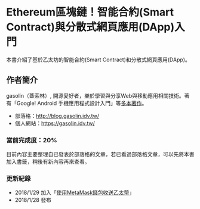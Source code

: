 # Ethereum區塊鏈！智能合約\(Smart Contract\)與分散式網頁應用\(DApp\)入門

本書介紹了基於乙太坊的智能合約\(Smart Contract\)和分散式網頁應用\(DApp\)。

## 作者簡介

gasolin（蓋索林）, 開源愛好者，樂於學習與分享Web與移動應用相關技術。著有「Google! Android 手機應用程式設計入門」等[多本著作](https://gasolin.idv.tw/portfolio#books)。

* 部落格：http://blog.gasolin.idv.tw/
* 個人網站：https://gasolin.idv.tw/

### 當前完成度：20%

目前內容主要整理自已發表於部落格的文章，若已看過部落格文章，可以先將本書加入書籤，稍後有新內容再來查看。

### 更新紀錄

* 2018/1/29 加入「[使用MetaMask錢包收送乙太幣](content/howto-send-ether-from-wallet.html)」
* 2018/1/28 發布
